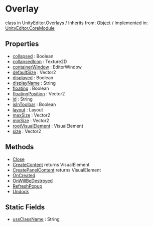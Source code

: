 # Overlay
class in UnityEditor.Overlays
 / Inherits from: <a href="https://docs.unity3d.com/6000.0/Documentation/ScriptReference/Object.html">Object</a> / Implemented in: <a href="https://docs.unity3d.com/6000.0/Documentation/ScriptReference/UnityEditor.CoreModule.html">UnityEditor.CoreModule</a>
## Properties
- <a href="https://docs.unity3d.com/6000.0/Documentation/ScriptReference/Overlay-collapsed.html">collapsed</a> : Boolean
- <a href="https://docs.unity3d.com/6000.0/Documentation/ScriptReference/Overlay-collapsedIcon.html">collapsedIcon</a> : Texture2D
- <a href="https://docs.unity3d.com/6000.0/Documentation/ScriptReference/Overlay-containerWindow.html">containerWindow</a> : EditorWindow
- <a href="https://docs.unity3d.com/6000.0/Documentation/ScriptReference/Overlay-defaultSize.html">defaultSize</a> : Vector2
- <a href="https://docs.unity3d.com/6000.0/Documentation/ScriptReference/Overlay-displayed.html">displayed</a> : Boolean
- <a href="https://docs.unity3d.com/6000.0/Documentation/ScriptReference/Overlay-displayName.html">displayName</a> : String
- <a href="https://docs.unity3d.com/6000.0/Documentation/ScriptReference/Overlay-floating.html">floating</a> : Boolean
- <a href="https://docs.unity3d.com/6000.0/Documentation/ScriptReference/Overlay-floatingPosition.html">floatingPosition</a> : Vector2
- <a href="https://docs.unity3d.com/6000.0/Documentation/ScriptReference/Overlay-id.html">id</a> : String
- <a href="https://docs.unity3d.com/6000.0/Documentation/ScriptReference/Overlay-isInToolbar.html">isInToolbar</a> : Boolean
- <a href="https://docs.unity3d.com/6000.0/Documentation/ScriptReference/Overlay-layout.html">layout</a> : Layout
- <a href="https://docs.unity3d.com/6000.0/Documentation/ScriptReference/Overlay-maxSize.html">maxSize</a> : Vector2
- <a href="https://docs.unity3d.com/6000.0/Documentation/ScriptReference/Overlay-minSize.html">minSize</a> : Vector2
- <a href="https://docs.unity3d.com/6000.0/Documentation/ScriptReference/Overlay-rootVisualElement.html">rootVisualElement</a> : VisualElement
- <a href="https://docs.unity3d.com/6000.0/Documentation/ScriptReference/Overlay-size.html">size</a> : Vector2
## Methods
- <a href="https://docs.unity3d.com/6000.0/Documentation/ScriptReference/Overlay.Close.html">Close</a>
- <a href="https://docs.unity3d.com/6000.0/Documentation/ScriptReference/Overlay.CreateContent.html">CreateContent</a> returns VisualElement
- <a href="https://docs.unity3d.com/6000.0/Documentation/ScriptReference/Overlay.CreatePanelContent.html">CreatePanelContent</a> returns VisualElement
- <a href="https://docs.unity3d.com/6000.0/Documentation/ScriptReference/Overlay.OnCreated.html">OnCreated</a>
- <a href="https://docs.unity3d.com/6000.0/Documentation/ScriptReference/Overlay.OnWillBeDestroyed.html">OnWillBeDestroyed</a>
- <a href="https://docs.unity3d.com/6000.0/Documentation/ScriptReference/Overlay.RefreshPopup.html">RefreshPopup</a>
- <a href="https://docs.unity3d.com/6000.0/Documentation/ScriptReference/Overlay.Undock.html">Undock</a>
## Static Fields
- <a href="https://docs.unity3d.com/6000.0/Documentation/ScriptReference/Overlay-ussClassName.html">ussClassName</a> : String
